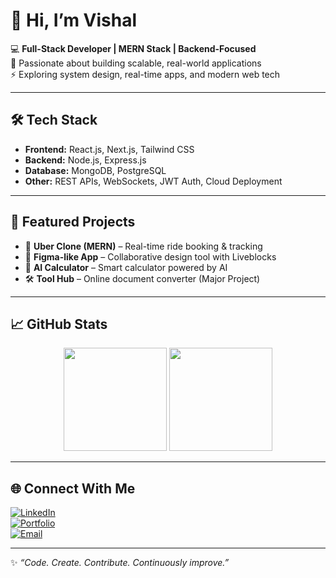 # 👋 Hi, I’m Vishal  

💻 **Full-Stack Developer | MERN Stack | Backend-Focused**  
🚀 Passionate about building scalable, real-world applications  
⚡ Exploring system design, real-time apps, and modern web tech  

---

## 🛠️ Tech Stack  
- **Frontend:** React.js, Next.js, Tailwind CSS  
- **Backend:** Node.js, Express.js  
- **Database:** MongoDB, PostgreSQL  
- **Other:** REST APIs, WebSockets, JWT Auth, Cloud Deployment  

---

## 🌟 Featured Projects  
- 🚖 **Uber Clone (MERN)** – Real-time ride booking & tracking  
- 🎨 **Figma-like App** – Collaborative design tool with Liveblocks  
- 🧮 **AI Calculator** – Smart calculator powered by AI  
- 🛠️ **Tool Hub** – Online document converter (Major Project)  

---

## 📈 GitHub Stats  
<p align="center">
  <img src="https://github-readme-stats.vercel.app/api?username=iamvis&show_icons=true&theme=radical" height="165" />
  <img src="https://github-readme-stats.vercel.app/api/top-langs/?username=iamvis&hide=python,html,css&langs_count=6&layout=compact&theme=radical" height="165" />
</p>

---

## 🌐 Connect With Me  
[![LinkedIn](https://img.shields.io/badge/LinkedIn-blue?style=for-the-badge&logo=linkedin)]([https://linkedin.com/vishal-prajapati-6708961b7/])  
[![Portfolio](https://img.shields.io/badge/Portfolio-black?style=for-the-badge&logo=vercel)](https://YOUR_PORTFOLIO_LINK)  
[![Email](https://img.shields.io/badge/Email-red?style=for-the-badge&logo=gmail)](mailto:prjpativishal82141@gmail.com)  

---

✨ *“Code. Create. Contribute. Continuously improve.”*  

